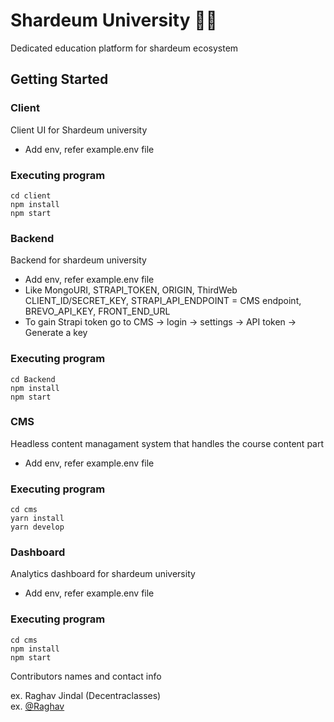 <!-- nasim change check3 -->
# Shardeum University 🧑‍🎓
<!-- eb change check -->
Dedicated education platform for shardeum ecosystem

## Getting Started

### Client

Client UI for Shardeum university

- Add env, refer example.env file

### Executing program

```
cd client
npm install
npm start
```

### Backend

Backend for shardeum university

- Add env, refer example.env file
- Like MongoURI, STRAPI_TOKEN, ORIGIN, ThirdWeb CLIENT_ID/SECRET_KEY, STRAPI_API_ENDPOINT = CMS endpoint, BREVO_API_KEY, FRONT_END_URL
- To gain Strapi token go to CMS -> login -> settings -> API token -> Generate a key

### Executing program

```
cd Backend
npm install
npm start
```

### CMS

Headless content managament system that handles the course content part

- Add env, refer example.env file

### Executing program

```
cd cms
yarn install
yarn develop
```

### Dashboard

Analytics dashboard for shardeum university

- Add env, refer example.env file

### Executing program

```
cd cms
npm install
npm start
```

Contributors names and contact info

ex. Raghav Jindal (Decentraclasses)  
ex. [@Raghav](https://twitter/R__J02)
